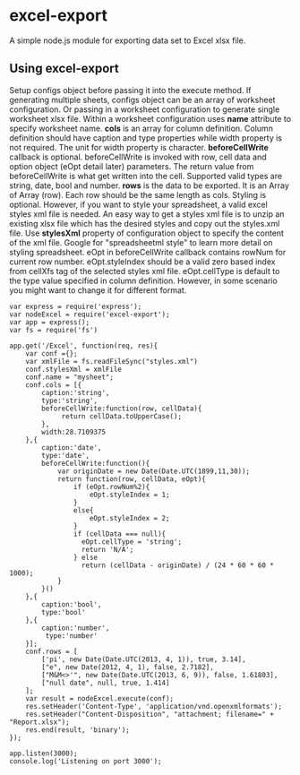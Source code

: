 # excel-export #

A simple node.js module for exporting data set to Excel xlsx file.

## Using excel-export ##
Setup configs object before passing it into the execute method. If generating multiple sheets, configs object can be an array of worksheet configuration.  Or passing in a worksheet configuration to generate single worksheet xlsx file.   Within a worksheet configuration uses **name** attribute to specify worksheet name.  **cols** is an array for column definition.  Column definition should have caption and type properties while width property is not required.  The unit for width property is character.   **beforeCellWrite** callback is optional.  beforeCellWrite is invoked with row, cell data and option object (eOpt detail later) parameters.  The return value from beforeCellWrite is what get written into the cell.  Supported valid types are string, date, bool and number.  **rows** is the data to be exported. It is an Array of Array (row). Each row should be the same length as cols.  Styling is optional.  However, if you want to style your spreadsheet, a valid excel styles xml file is needed.  An easy way to get a styles xml file is to unzip an existing xlsx file which has the desired styles and copy out the styles.xml file. Use **stylesXml**
property of configuration object to specify the content of the xml file.  Google for "spreadsheetml style" to learn more detail on styling spreadsheet.  eOpt in beforeCellWrite callback contains rowNum for current row number. eOpt.styleIndex should be a valid zero based index from cellXfs tag of the selected styles xml file.  eOpt.cellType is default to the type value specified in column definition.  However, in some scenario you might want to change it for different format.



    var express = require('express');
	var nodeExcel = require('excel-export');
	var app = express();
	var fs = require('fs')

	app.get('/Excel', function(req, res){
	  	var conf ={};
		var xmlFile = fs.readFileSync("styles.xml")
		conf.stylesXml = xmlFile
        conf.name = "mysheet";
	  	conf.cols = [{
			caption:'string',
            type:'string',
            beforeCellWrite:function(row, cellData){
				 return cellData.toUpperCase();
			},
            width:28.7109375
		},{
			caption:'date',
			type:'date',
			beforeCellWrite:function(){
				var originDate = new Date(Date.UTC(1899,11,30));
				return function(row, cellData, eOpt){
              		if (eOpt.rowNum%2){
                		eOpt.styleIndex = 1;
              		}  
              		else{
                		eOpt.styleIndex = 2;
              		}
                    if (cellData === null){
                      eOpt.cellType = 'string';
                      return 'N/A';
                    } else
                      return (cellData - originDate) / (24 * 60 * 60 * 1000);
				} 
			}()
		},{
			caption:'bool',
			type:'bool'
		},{
			caption:'number',
			 type:'number'				
	  	}];
	  	conf.rows = [
	 		['pi', new Date(Date.UTC(2013, 4, 1)), true, 3.14],
	 		["e", new Date(2012, 4, 1), false, 2.7182],
            ["M&M<>'", new Date(Date.UTC(2013, 6, 9)), false, 1.61803],
            ["null date", null, true, 1.414]  
	  	];
	  	var result = nodeExcel.execute(conf);
	  	res.setHeader('Content-Type', 'application/vnd.openxmlformats');
	  	res.setHeader("Content-Disposition", "attachment; filename=" + "Report.xlsx");
	  	res.end(result, 'binary');
	});

	app.listen(3000);
	console.log('Listening on port 3000');
